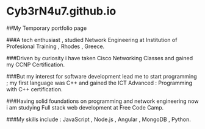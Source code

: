 # Cyb3rN4u7.github.io
##My Temporary portfolio page

###A tech enthusiast , studied Network Engineering at Institution of Profesional Training , Rhodes , Greece. 

###Driven by curiosity i have taken Cisco Networking Classes and gained my CCNP Certification.

###But my interest for software development lead me to start programming ; my first language was C++ and gained the ICT Advanced : Programming with C++ certification.

###Having solid foundations on programming and network engineering now i am studying Full stack web development at Free Code Camp.

###My skills include : JavaScript , Node.js , Angular , MongoDB , Python.

